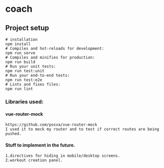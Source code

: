 # coach

## Project setup
```
# installation 
npm install
# Compiles and hot-reloads for development:
npm run serve
# Compiles and minifies for production:
npm run build
# Run your unit tests:
npm run test:unit
# Run your end-to-end tests:
npm run test:e2e
# Lints and fixes files:
npm run lint
```

### Libraries used: 
#### vue-router-mock
``` 
https://github.com/posva/vue-router-mock 
I used it to mock my router and to test if correct routes are being pushed.
```
#### Stuff to implement in the future.
```
1.directives for hiding in mobile/desktop screens.
2.workout creation panel.

```
